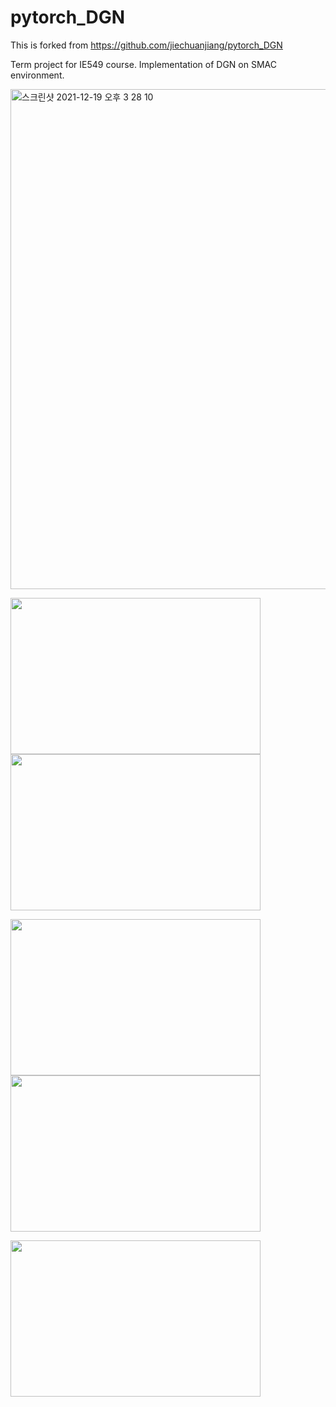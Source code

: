 # pytorch_DGN

This is forked from https://github.com/jiechuanjiang/pytorch_DGN

Term project for IE549 course. Implementation of DGN on SMAC environment.

<img width="800" alt="스크린샷 2021-12-19 오후 3 28 10" src="https://user-images.githubusercontent.com/45442859/146666132-56e2fc4c-822c-4797-9cd8-8aa010f4879f.png">

<img src="https://user-images.githubusercontent.com/45442859/146665952-128986bd-e280-411c-a457-e43d2f05ebc2.gif" width="400" height="250"/><img src="https://user-images.githubusercontent.com/45442859/146665954-8d1a250a-36ed-483a-8b10-f9447d53cd17.gif" width="400" height="250"/>

<img src="https://user-images.githubusercontent.com/45442859/146665959-e2f99b6b-3c8a-441f-bde0-9a1b107af364.gif" width="400" height="250"/><img src="https://user-images.githubusercontent.com/45442859/146665968-b5fe67d5-0a33-4fb3-b5e1-8dfcb5d8f476.gif" width="400" height="250"/>

<img src="https://user-images.githubusercontent.com/45442859/146665971-d5d3c945-2cf8-42f0-bb44-95d0085bbff0.gif" width="400" height="250"/>

